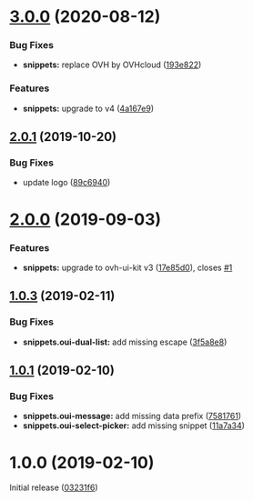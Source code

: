 # [3.0.0](https://github.com/antleblanc/vscode-ovh-ui-kit-snippets/compare/v2.0.1...v3.0.0) (2020-08-12)


### Bug Fixes

* **snippets:** replace OVH by OVHcloud ([193e822](https://github.com/antleblanc/vscode-ovh-ui-kit-snippets/commit/193e8227976d2226d31b1a4bca6a2351fbef319b))


### Features

* **snippets:** upgrade to v4 ([4a167e9](https://github.com/antleblanc/vscode-ovh-ui-kit-snippets/commit/4a167e91586ba8fec744d0a546d3da904ce016c8))



## [2.0.1](https://github.com/antleblanc/vscode-ovh-ui-kit-snippets/compare/v2.0.0...v2.0.1) (2019-10-20)


### Bug Fixes

* update logo ([89c6940](https://github.com/antleblanc/vscode-ovh-ui-kit-snippets/commit/89c6940))



# [2.0.0](https://github.com/antleblanc/vscode-ovh-ui-kit-snippets/compare/v1.0.3...v2.0.0) (2019-09-03)


### Features

* **snippets:** upgrade to ovh-ui-kit v3 ([17e85d0](https://github.com/antleblanc/vscode-ovh-ui-kit-snippets/commit/17e85d0)), closes [#1](https://github.com/antleblanc/vscode-ovh-ui-kit-snippets/issues/1)



## [1.0.3](https://github.com/antleblanc/vscode-ovh-ui-kit-snippets/compare/v1.0.1...v1.0.3) (2019-02-11)


### Bug Fixes

* **snippets.oui-dual-list:** add missing escape ([3f5a8e8](https://github.com/antleblanc/vscode-ovh-ui-kit-snippets/commit/3f5a8e8))



## [1.0.1](https://github.com/antleblanc/vscode-ovh-ui-kit-snippets/compare/v1.0.0...v1.0.1) (2019-02-10)


### Bug Fixes

* **snippets.oui-message:** add missing data prefix ([7581761](https://github.com/antleblanc/vscode-ovh-ui-kit-snippets/commit/7581761))
* **snippets.oui-select-picker:** add missing snippet ([11a7a34](https://github.com/antleblanc/vscode-ovh-ui-kit-snippets/commit/11a7a34))



# 1.0.0 (2019-02-10)

Initial release ([03231f6](https://github.com/antleblanc/atom-ovh-ui-kit-snippets/commit/03231f6))
